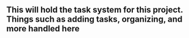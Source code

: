 ## This will hold the task system for this project. Things such as adding tasks, organizing, and more handled here
